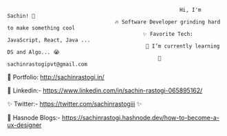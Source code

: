                                                             Hi, I'm Sachin! 👋
                                       🔥 Software Developer grinding hard to make something cool
                                                ✨ Favorite Tech: JavaScript, React, Java ...
                                                 📓 I’m currently learning DS and Algo... 😭
                                                     📧 sachinrastogipvt@gmail.com
                                      
                                               
                                 
 🎨 Portfolio: http://sachinrastogi.in/

💼 Linkedin:- https://www.linkedin.com/in/sachin-rastogi-065895162/

✨ Twitter:- https://twitter.com/sachinrastogiii ✨

🧑‍ Hasnode Blogs:- https://sachinrastogi.hashnode.dev/how-to-become-a-ux-designer 


                                  

